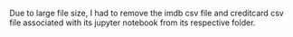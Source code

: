 Due to large file size, I had to remove the imdb csv file and creditcard csv file associated with its jupyter notebook from its respective folder.
